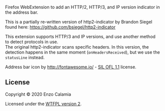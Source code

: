Firefox WebExtension to add an HTTP/2, HTTP/3, and IP version indicator in the address bar.


This is a partially re-written version of http2-indicator by Brandon Siegel found here: https://github.com/bsiegel/http2-indicator  

This extension supports HTTP/3 and IP versions, and use another method to detect protocols in use.  
The original http2-indicator scans specific headers. In this version, the detection happens in the same moment (`onHeadersReceived`),
but we use the `statusLine` instead.


Address bar icon by http://fontawesome.io/ - [SIL OFL 1.1](http://scripts.sil.org/OFL) license.

## License

Copyright &copy; 2020 Enzo Calamia

Licensed under the [WTFPL version 2](http://www.wtfpl.net/txt/copying/).
